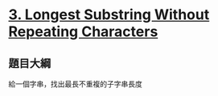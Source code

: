 # [3. Longest Substring Without Repeating Characters](https://leetcode.com/problems/longest-substring-without-repeating-characters/)

## 題目大綱
給一個字串，找出最長不重複的子字串長度

## 